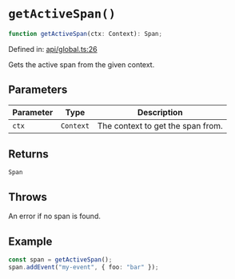 # `getActiveSpan()`

```ts
function getActiveSpan(ctx: Context): Span;
```

Defined in: [api/global.ts:26](https://github.com/adobe/commerce-integration-starter-kit/blob/86a7b96f6f56ae964aa8997541d4360d7dfdd7b9/packages/aio-sk-lib-telemetry/source/api/global.ts#L26)

Gets the active span from the given context.

## Parameters

| Parameter | Type      | Description                       |
| --------- | --------- | --------------------------------- |
| `ctx`     | `Context` | The context to get the span from. |

## Returns

`Span`

## Throws

An error if no span is found.

## Example

```ts
const span = getActiveSpan();
span.addEvent("my-event", { foo: "bar" });
```
